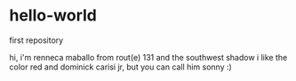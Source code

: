 # hello-world
first repository

hi, i'm renneca maballo from rout(e) 131 and the southwest shadow
i like the color red and dominick carisi jr, but you can call him sonny :)
